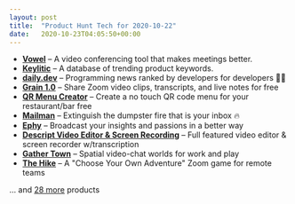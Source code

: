 ```yaml
---
layout: post
title:  "Product Hunt Tech for 2020-10-22"
date:   2020-10-23T04:05:50+00:00
---
```


* **[Vowel](https://www.producthunt.com/posts/vowel?utm_campaign=producthunt-api&utm_medium=api-v2&utm_source=Application%3A+Daily+Digest+RSS+v2+%28ID%3A+29748%29)** – A video conferencing tool that makes meetings better.
* **[Keylitic](https://www.producthunt.com/posts/keylitic?utm_campaign=producthunt-api&utm_medium=api-v2&utm_source=Application%3A+Daily+Digest+RSS+v2+%28ID%3A+29748%29)** – A database of trending product keywords.
* **[daily.dev](https://www.producthunt.com/posts/daily-dev?utm_campaign=producthunt-api&utm_medium=api-v2&utm_source=Application%3A+Daily+Digest+RSS+v2+%28ID%3A+29748%29)** – Programming news ranked by developers for developers 👩‍💻
* **[Grain 1.0](https://www.producthunt.com/posts/grain-1-0?utm_campaign=producthunt-api&utm_medium=api-v2&utm_source=Application%3A+Daily+Digest+RSS+v2+%28ID%3A+29748%29)** – Share Zoom video clips, transcripts, and live notes for free
* **[QR Menu Creator](https://www.producthunt.com/posts/qr-menu-creator?utm_campaign=producthunt-api&utm_medium=api-v2&utm_source=Application%3A+Daily+Digest+RSS+v2+%28ID%3A+29748%29)** – Create a no touch QR code menu for your restaurant/bar free
* **[Mailman](https://www.producthunt.com/posts/mailman-2?utm_campaign=producthunt-api&utm_medium=api-v2&utm_source=Application%3A+Daily+Digest+RSS+v2+%28ID%3A+29748%29)** – Extinguish the dumpster fire that is your inbox 🔥
* **[Ephy](https://www.producthunt.com/posts/ephy?utm_campaign=producthunt-api&utm_medium=api-v2&utm_source=Application%3A+Daily+Digest+RSS+v2+%28ID%3A+29748%29)** – Broadcast your insights and passions in a better way
* **[Descript Video Editor & Screen Recording](https://www.producthunt.com/posts/descript-video-editor-screen-recording?utm_campaign=producthunt-api&utm_medium=api-v2&utm_source=Application%3A+Daily+Digest+RSS+v2+%28ID%3A+29748%29)** – Full featured video editor & screen recorder w/transcription
* **[Gather Town](https://www.producthunt.com/posts/gather-town?utm_campaign=producthunt-api&utm_medium=api-v2&utm_source=Application%3A+Daily+Digest+RSS+v2+%28ID%3A+29748%29)** – Spatial video-chat worlds for work and play
* **[The Hike](https://www.producthunt.com/posts/the-hike?utm_campaign=producthunt-api&utm_medium=api-v2&utm_source=Application%3A+Daily+Digest+RSS+v2+%28ID%3A+29748%29)** – A "Choose Your Own Adventure" Zoom game for remote teams

… and [28 more](https://www.producthunt.com/tech) products